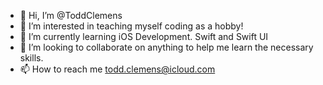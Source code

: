 - 👋 Hi, I’m @ToddClemens
- 👀 I’m interested in teaching myself coding as a hobby!
- 🌱 I’m currently learning iOS Development. Swift and Swift UI
- 💞️ I’m looking to collaborate on anything to help me learn the necessary skills.
- 📫 How to reach me todd.clemens@icloud.com
